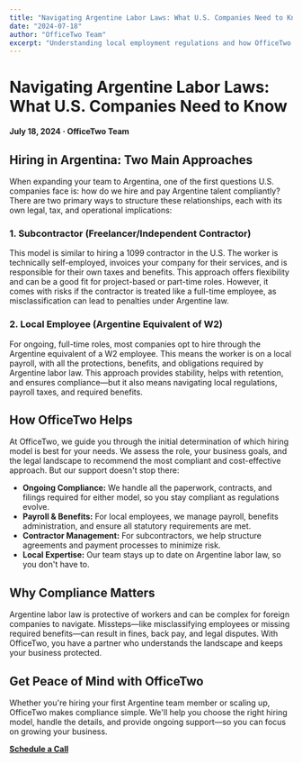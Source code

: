 ```yaml
---
title: "Navigating Argentine Labor Laws: What U.S. Companies Need to Know"
date: "2024-07-18"
author: "OfficeTwo Team"
excerpt: "Understanding local employment regulations and how OfficeTwo handles compliance on your behalf."
---
```


# Navigating Argentine Labor Laws: What U.S. Companies Need to Know

**July 18, 2024 · OfficeTwo Team**

## Hiring in Argentina: Two Main Approaches

When expanding your team to Argentina, one of the first questions U.S. companies face is: how do we hire and pay Argentine talent compliantly? There are two primary ways to structure these relationships, each with its own legal, tax, and operational implications:

### 1. Subcontractor (Freelancer/Independent Contractor)

This model is similar to hiring a 1099 contractor in the U.S. The worker is technically self-employed, invoices your company for their services, and is responsible for their own taxes and benefits. This approach offers flexibility and can be a good fit for project-based or part-time roles. However, it comes with risks if the contractor is treated like a full-time employee, as misclassification can lead to penalties under Argentine law.

### 2. Local Employee (Argentine Equivalent of W2)

For ongoing, full-time roles, most companies opt to hire through the Argentine equivalent of a W2 employee. This means the worker is on a local payroll, with all the protections, benefits, and obligations required by Argentine labor law. This approach provides stability, helps with retention, and ensures compliance—but it also means navigating local regulations, payroll taxes, and required benefits.

## How OfficeTwo Helps

At OfficeTwo, we guide you through the initial determination of which hiring model is best for your needs. We assess the role, your business goals, and the legal landscape to recommend the most compliant and cost-effective approach. But our support doesn't stop there:

- **Ongoing Compliance:** We handle all the paperwork, contracts, and filings required for either model, so you stay compliant as regulations evolve.  
- **Payroll & Benefits:** For local employees, we manage payroll, benefits administration, and ensure all statutory requirements are met.  
- **Contractor Management:** For subcontractors, we help structure agreements and payment processes to minimize risk.  
- **Local Expertise:** Our team stays up to date on Argentine labor law, so you don't have to.  

## Why Compliance Matters

Argentine labor law is protective of workers and can be complex for foreign companies to navigate. Missteps—like misclassifying employees or missing required benefits—can result in fines, back pay, and legal disputes. With OfficeTwo, you have a partner who understands the landscape and keeps your business protected.

## Get Peace of Mind with OfficeTwo

Whether you're hiring your first Argentine team member or scaling up, OfficeTwo makes compliance simple. We'll help you choose the right hiring model, handle the details, and provide ongoing support—so you can focus on growing your business.

[**Schedule a Call**](https://calendar.google.com/calendar/u/0/appointments/schedules/AcZssZ2EV4apkqKge60YgDrj2V7n56gxwNEy2yXWefVfPuiie42bTJWl2EXr4H_3P9-g2hgYaQ3dljOU?gv=true)
